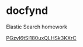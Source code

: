 # docfynd
Elastic Search homework

[PGzvl6tSI180uxQLHSk3KXrC](https://learn.microsoft.com/en-us/azure/app-service/quickstart-java?tabs=tomcat&pivots=platform-linux-development-environment-maven#1---use-azure-cloud-shell)
